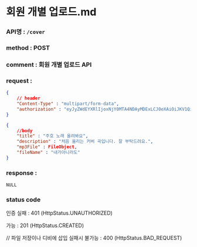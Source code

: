 # 회원 개별 업로드.md
### API명 : `/cover`

### method : POST

### comment : 회원 개별 업로드 API

### request :
~~~json
{
    // header
    "Content-Type" : "multipart/form-data",
    "authorization" : "eyJyZWdEYXRlIjoxNjY0MTA4NDAyMDExLCJ0eXAiOiJKV1QiLCJhbGciOiJIUzI1NiJ9.eyJ1c2VyTnVtIjoiMiIsImV4cCI6MTY2NDExOTIwMn0.gLS7GO6A-mAVQDHpS2Kr438D_RXBOWsvrWLs_H6UEU8"
}
~~~
~~~json
{
    //body
    "title" : "주호 노래 올려봐요",
    "description" : "처음 올리는 커버 곡입니다. 잘 부탁드려요.",
    "mp3File" : FileObject,
    "fileName" : "내가아니라도"
}
~~~

### response :
    NULL


### status code
인증 실패 : 401 (HttpStatus.UNAUTHORIZED)

가능 : 201 (HttpStatus.CREATED)

// 파일 저장이나 디비에 삽입 실패시
불가능 : 400 (HttpStatus.BAD_REQUEST)